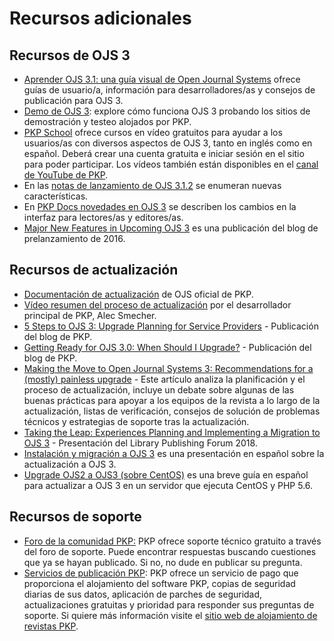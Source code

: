 # Recursos adicionales

## Recursos de OJS 3

- [Aprender OJS 3.1: una guía visual de Open Journal Systems](https://docs.pkp.sfu.ca/learning-ojs/) ofrece guías de usuario/a, información para desarrolladores/as y consejos de publicación para OJS 3.
- [Demo de OJS 3](https://pkp.sfu.ca/ojs/ojs_demo/): explore cómo funciona OJS 3 probando los sitios de demostración y testeo alojados por PKP.
- [PKP School](https://pkpschool.sfu.ca/) ofrece cursos en vídeo gratuitos para ayudar a los usuarios/as con diversos aspectos de OJS 3, tanto en inglés como en español. Deberá crear una cuenta gratuita e iniciar sesión en el sitio para poder participar. Los vídeos también están disponibles en el [canal de YouTube de PKP](https://www.youtube.com/user/PublicKnowledgeProj).
- En las [notas de lanzamiento de OJS 3.1.2](https://github.com/pkp/ojs/blob/master/docs/release-notes/README-3.1.2) se enumeran nuevas características.
- En [PKP Docs novedades en OJS 3](https://docs.pkp.sfu.ca/learning-ojs/en/introduction#whats-new-in-ojs-3) se describen los cambios en la interfaz para lectores/as y editores/as.
- [Major New Features in Upcoming OJS 3](https://pkp.sfu.ca/2016/08/05/major-new-features-in-upcoming-ojs-3/) es una publicación del blog de prelanzamiento de 2016.

## Recursos de actualización

- [Documentación de actualización](https://pkp.sfu.ca/ojs/UPGRADE) de OJS oficial de PKP.
- [Vídeo resumen del proceso de actualización](https://youtu.be/LY4ZBdxLKDE) por el desarrollador principal de PKP, Alec Smecher.
- [5 Steps to OJS 3: Upgrade Planning for Service Providers](https://pkp.sfu.ca/2018/07/11/5-steps-to-ojs-3-upgrade-planning-for-service-providers/) - Publicación del blog de PKP.
- [Getting Ready for OJS 3.0: When Should I Upgrade?](https://pkp.sfu.ca/2016/08/29/getting-ready-for-ojs-3-0-when-should-i-upgrade/) - Publicación del blog de PKP.
- [Making the Move to Open Journal Systems 3: Recommendations for a (mostly) painless upgrade](https://journal.code4lib.org/articles/14260) -  Este artículo analiza la planificación y el proceso de actualización, incluye un debate sobre algunas de las buenas prácticas para apoyar a los equipos de la revista a lo largo de la actualización, listas de verificación, consejos de solución de problemas técnicos y estrategias de soporte tras la actualización.
- [Taking the Leap: Experiences Planning and Implementing a Migration to OJS 3](http://hdl.handle.net/1805/18140) - Presentación del Library Publishing Forum 2018.
- [Instalación y migración a OJS 3](https://hackmd.io/@marcbria/install-migrate-ojs3#/) es una presentación en español sobre la actualización a OJS 3.
- [Upgrade OJS2 a OJS3 (sobre CentOS)](https://hackmd.io/@marcbria/ojs2-ojs3-upgrade-centos) es una breve guía en español para actualizar a OJS 3 en un servidor que ejecuta CentOS y PHP 5.6.

## Recursos de soporte

- [Foro de la comunidad PKP:](https://forum.pkp.sfu.ca/) PKP ofrece soporte técnico gratuito a través del foro de soporte. Puede encontrar respuestas buscando cuestiones que ya se hayan publicado. Si no, no dude en publicar su pregunta.
- [Servicios de publicación PKP](https://pkpservices.sfu.ca/): PKP ofrece un servicio de pago que proporciona el alojamiento del software PKP, copias de seguridad diarias de sus datos, aplicación de parches de seguridad, actualizaciones gratuitas y prioridad para responder sus preguntas de soporte. Si quiere más información visite el [sitio web de alojamiento de revistas PKP](https://pkpservices.sfu.ca/content/journal-hosting).
